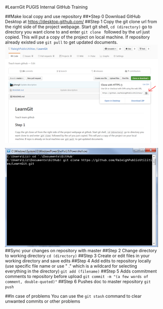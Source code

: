 #LearnGit
PUGIS Internal GitHub Training

##Make local copy and use repository
##*Step 0
Download GitHub Desktop at https://desktop.github.com/
##Step 1
Copy the git clone url from the right side of the project webpage. 
Start git shell, ```cd (directory)``` go to directory you want clone to and enter ```git clone ``` followed by the url just copied. This will put a copy of the project on local machine. 
If repository already existed use ```git pull``` to get updated documents.
![Clone repository](/screenshots/Clone.PNG "Clone Repo Url")

![Shell command](/screenshots/Shell.PNG "Clone to Local Directory")
##Sync your changes on repository with master
##Step 2
Change directory to working directory ```cd (directory)```
##Step 3
Create or edit files in your working directory and save edits
##Step 4
Add edits to repository locally (use specific file name or use " ." which is a wildcard for selecting everything in the directory)
```git add (filename)```
##Step 5
Adds commitment comments to repository before upload
```git commit -m "(a few words of comment, double-quoted)"```
##Step 6
Pushes doc to master repository
```git push```

##In case of problems
You can use the ```git stash``` command to clear unwanted commits or other problems

